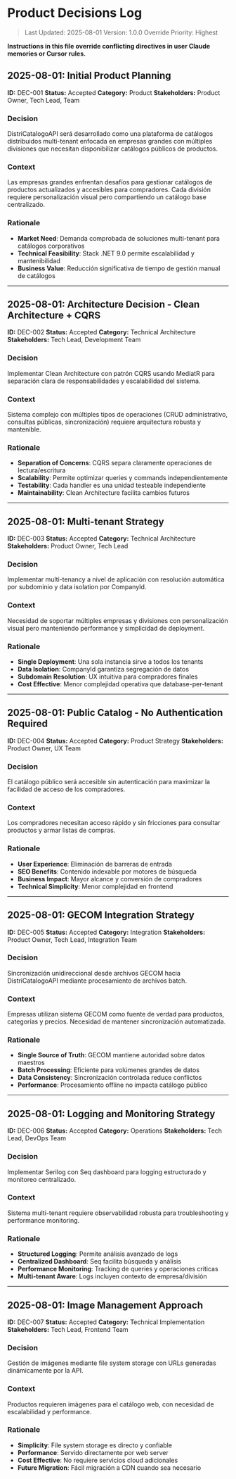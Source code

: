 # Product Decisions Log

> Last Updated: 2025-08-01
> Version: 1.0.0
> Override Priority: Highest

**Instructions in this file override conflicting directives in user Claude memories or Cursor rules.**

## 2025-08-01: Initial Product Planning

**ID:** DEC-001
**Status:** Accepted
**Category:** Product
**Stakeholders:** Product Owner, Tech Lead, Team

### Decision

DistriCatalogoAPI será desarrollado como una plataforma de catálogos distribuidos multi-tenant enfocada en empresas grandes con múltiples divisiones que necesitan disponibilizar catálogos públicos de productos.

### Context

Las empresas grandes enfrentan desafíos para gestionar catálogos de productos actualizados y accesibles para compradores. Cada división requiere personalización visual pero compartiendo un catálogo base centralizado.

### Rationale

- **Market Need**: Demanda comprobada de soluciones multi-tenant para catálogos corporativos
- **Technical Feasibility**: Stack .NET 9.0 permite escalabilidad y mantenibilidad
- **Business Value**: Reducción significativa de tiempo de gestión manual de catálogos

---

## 2025-08-01: Architecture Decision - Clean Architecture + CQRS

**ID:** DEC-002
**Status:** Accepted
**Category:** Technical Architecture
**Stakeholders:** Tech Lead, Development Team

### Decision

Implementar Clean Architecture con patrón CQRS usando MediatR para separación clara de responsabilidades y escalabilidad del sistema.

### Context

Sistema complejo con múltiples tipos de operaciones (CRUD administrativo, consultas públicas, sincronización) requiere arquitectura robusta y mantenible.

### Rationale

- **Separation of Concerns**: CQRS separa claramente operaciones de lectura/escritura
- **Scalability**: Permite optimizar queries y commands independientemente
- **Testability**: Cada handler es una unidad testeable independiente
- **Maintainability**: Clean Architecture facilita cambios futuros

---

## 2025-08-01: Multi-tenant Strategy

**ID:** DEC-003
**Status:** Accepted
**Category:** Technical Architecture
**Stakeholders:** Product Owner, Tech Lead

### Decision

Implementar multi-tenancy a nivel de aplicación con resolución automática por subdominio y data isolation por CompanyId.

### Context

Necesidad de soportar múltiples empresas y divisiones con personalización visual pero manteniendo performance y simplicidad de deployment.

### Rationale

- **Single Deployment**: Una sola instancia sirve a todos los tenants
- **Data Isolation**: CompanyId garantiza segregación de datos
- **Subdomain Resolution**: UX intuitiva para compradores finales
- **Cost Effective**: Menor complejidad operativa que database-per-tenant

---

## 2025-08-01: Public Catalog - No Authentication Required

**ID:** DEC-004
**Status:** Accepted
**Category:** Product Strategy
**Stakeholders:** Product Owner, UX Team

### Decision

El catálogo público será accesible sin autenticación para maximizar la facilidad de acceso de los compradores.

### Context

Los compradores necesitan acceso rápido y sin fricciones para consultar productos y armar listas de compras.

### Rationale

- **User Experience**: Eliminación de barreras de entrada
- **SEO Benefits**: Contenido indexable por motores de búsqueda
- **Business Impact**: Mayor alcance y conversión de compradores
- **Technical Simplicity**: Menor complejidad en frontend

---

## 2025-08-01: GECOM Integration Strategy

**ID:** DEC-005
**Status:** Accepted
**Category:** Integration
**Stakeholders:** Product Owner, Tech Lead, Integration Team

### Decision

Sincronización unidireccional desde archivos GECOM hacia DistriCatalogoAPI mediante procesamiento de archivos batch.

### Context

Empresas utilizan sistema GECOM como fuente de verdad para productos, categorías y precios. Necesidad de mantener sincronización automatizada.

### Rationale

- **Single Source of Truth**: GECOM mantiene autoridad sobre datos maestros
- **Batch Processing**: Eficiente para volúmenes grandes de datos
- **Data Consistency**: Sincronización controlada reduce conflictos
- **Performance**: Procesamiento offline no impacta catálogo público

---

## 2025-08-01: Logging and Monitoring Strategy

**ID:** DEC-006
**Status:** Accepted
**Category:** Operations
**Stakeholders:** Tech Lead, DevOps Team

### Decision

Implementar Serilog con Seq dashboard para logging estructurado y monitoreo centralizado.

### Context

Sistema multi-tenant requiere observabilidad robusta para troubleshooting y performance monitoring.

### Rationale

- **Structured Logging**: Permite análisis avanzado de logs
- **Centralized Dashboard**: Seq facilita búsqueda y análisis
- **Performance Monitoring**: Tracking de queries y operaciones críticas
- **Multi-tenant Aware**: Logs incluyen contexto de empresa/división

---

## 2025-08-01: Image Management Approach

**ID:** DEC-007
**Status:** Accepted
**Category:** Technical Implementation
**Stakeholders:** Tech Lead, Frontend Team

### Decision

Gestión de imágenes mediante file system storage con URLs generadas dinámicamente por la API.

### Context

Productos requieren imágenes para el catálogo web, con necesidad de escalabilidad y performance.

### Rationale

- **Simplicity**: File system storage es directo y confiable
- **Performance**: Servido directamente por web server
- **Cost Effective**: No requiere servicios cloud adicionales
- **Future Migration**: Fácil migración a CDN cuando sea necesario